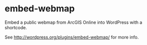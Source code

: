 embed-webmap
============

Embed a public webmap from ArcGIS Online into WordPress with a shortcode.

See http://wordpress.org/plugins/embed-webmap/ for more info.
